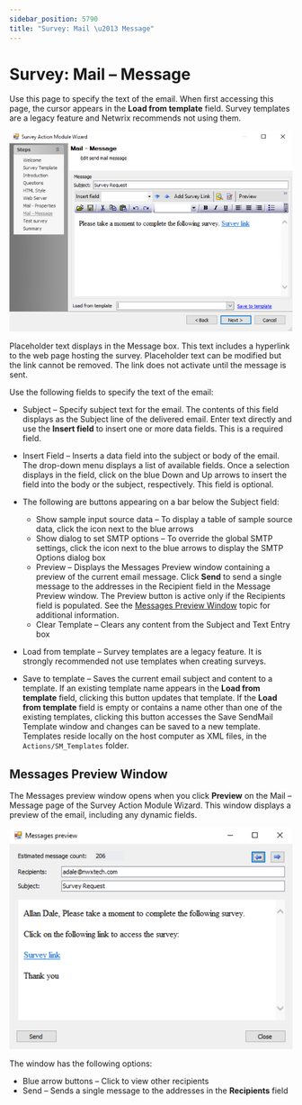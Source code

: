 ```yaml
---
sidebar_position: 5790
title: "Survey: Mail \u2013 Message"
---
```


# Survey: Mail – Message

Use this page to specify the text of the email. When first accessing this page, the cursor appears in the **Load from template** field. Survey templates are a legacy feature and Netwrix recommends not using them.

![Survey Action Module Wizard Mail – Message page](../../../../../../../static/images/AccessAnalyzer_12.0/Content/Resources/Images/EnterpriseAuditor/Admin/Action/Survey/MailMessage.png "Survey Action Module Wizard Mail – Message page")

Placeholder text displays in the Message box. This text includes a hyperlink to the web page hosting the survey. Placeholder text can be modified but the link cannot be removed. The link does not activate until the message is sent.

Use the following fields to specify the text of the email:

* Subject – Specify subject text for the email. The contents of this field displays as the Subject line of the delivered email. Enter text directly and use the **Insert field** to insert one or more data fields. This is a required field.
* Insert Field – Inserts a data field into the subject or body of the email. The drop-down menu displays a list of available fields. Once a selection displays in the field, click on the blue Down and Up arrows to insert the field into the body or the subject, respectively. This field is optional.
* The following are buttons appearing on a bar below the Subject field:

  * Show sample input source data – To display a table of sample source data, click the icon next to the blue arrows
  * Show dialog to set SMTP options – To override the global SMTP settings, click the icon next to the blue arrows to display the SMTP Options dialog box
  * Preview – Displays the Messages Preview window containing a preview of the current email message. Click **Send** to send a single message to the addresses in the Recipient field in the Message Preview window. The Preview button is active only if the Recipients field is populated. See the [Messages Preview Window](#Messages "Messages Preview Window") topic for additional information.
  * Clear Template – Clears any content from the Subject and Text Entry box
* Load from template – Survey templates are a legacy feature. It is strongly recommended not use templates when creating surveys.
* Save to template – Saves the current email subject and content to a template. If an existing template name appears in the **Load from template** field, clicking this button updates that template. If the **Load from template** field is empty or contains a name other than one of the existing templates, clicking this button accesses the Save SendMail Template window and changes can be saved to a new template. Templates reside locally on the host computer as XML files, in the `Actions/SM_Templates` folder.

## Messages Preview Window

The Messages preview window opens when you click **Preview** on the Mail – Message page of the Survey Action Module Wizard. This window displays a preview of the email, including any dynamic fields.

![Messages preview window](../../../../../../../static/images/AccessAnalyzer_12.0/Content/Resources/Images/EnterpriseAuditor/Admin/Action/Survey/MessagesPreview.png "Messages preview window")

The window has the following options:

* Blue arrow buttons – Click to view other recipients
* Send – Sends a single message to the addresses in the **Recipients** field